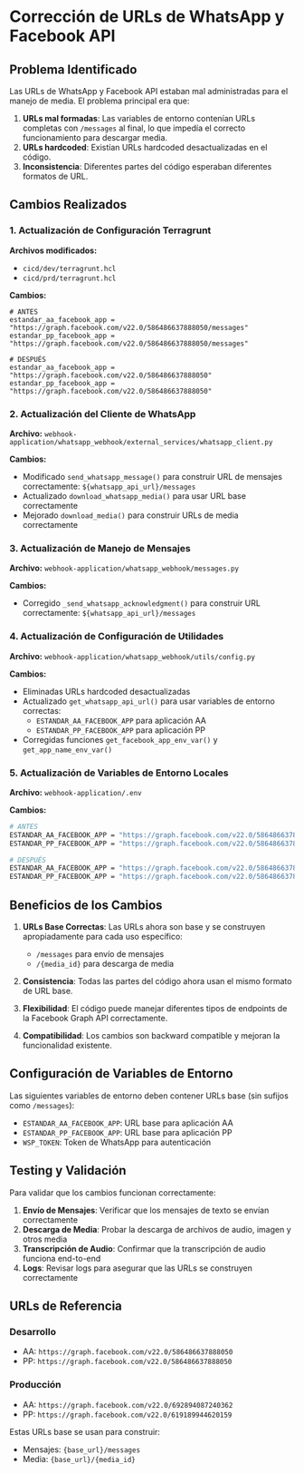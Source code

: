 # Corrección de URLs de WhatsApp y Facebook API

## Problema Identificado

Las URLs de WhatsApp y Facebook API estaban mal administradas para el manejo de media. El problema principal era que:

1. **URLs mal formadas**: Las variables de entorno contenían URLs completas con `/messages` al final, lo que impedía el correcto funcionamiento para descargar media.
2. **URLs hardcoded**: Existían URLs hardcoded desactualizadas en el código.
3. **Inconsistencia**: Diferentes partes del código esperaban diferentes formatos de URL.

## Cambios Realizados

### 1. Actualización de Configuración Terragrunt

**Archivos modificados:**
- `cicd/dev/terragrunt.hcl`
- `cicd/prd/terragrunt.hcl`

**Cambios:**
```hcl
# ANTES
estandar_aa_facebook_app = "https://graph.facebook.com/v22.0/586486637888050/messages"
estandar_pp_facebook_app = "https://graph.facebook.com/v22.0/586486637888050/messages"

# DESPUÉS
estandar_aa_facebook_app = "https://graph.facebook.com/v22.0/586486637888050"
estandar_pp_facebook_app = "https://graph.facebook.com/v22.0/586486637888050"
```

### 2. Actualización del Cliente de WhatsApp

**Archivo:** `webhook-application/whatsapp_webhook/external_services/whatsapp_client.py`

**Cambios:**
- Modificado `send_whatsapp_message()` para construir URL de mensajes correctamente: `${whatsapp_api_url}/messages`
- Actualizado `download_whatsapp_media()` para usar URL base correctamente
- Mejorado `download_media()` para construir URLs de media correctamente

### 3. Actualización de Manejo de Mensajes

**Archivo:** `webhook-application/whatsapp_webhook/messages.py`

**Cambios:**
- Corregido `_send_whatsapp_acknowledgment()` para construir URL correctamente: `${whatsapp_api_url}/messages`

### 4. Actualización de Configuración de Utilidades

**Archivo:** `webhook-application/whatsapp_webhook/utils/config.py`

**Cambios:**
- Eliminadas URLs hardcoded desactualizadas
- Actualizado `get_whatsapp_api_url()` para usar variables de entorno correctas:
  - `ESTANDAR_AA_FACEBOOK_APP` para aplicación AA
  - `ESTANDAR_PP_FACEBOOK_APP` para aplicación PP
- Corregidas funciones `get_facebook_app_env_var()` y `get_app_name_env_var()`

### 5. Actualización de Variables de Entorno Locales

**Archivo:** `webhook-application/.env`

**Cambios:**
```bash
# ANTES
ESTANDAR_AA_FACEBOOK_APP = "https://graph.facebook.com/v22.0/586486637888050/messages"
ESTANDAR_PP_FACEBOOK_APP = "https://graph.facebook.com/v22.0/586486637888050/messages"

# DESPUÉS
ESTANDAR_AA_FACEBOOK_APP = "https://graph.facebook.com/v22.0/586486637888050"
ESTANDAR_PP_FACEBOOK_APP = "https://graph.facebook.com/v22.0/586486637888050"
```

## Beneficios de los Cambios

1. **URLs Base Correctas**: Las URLs ahora son base y se construyen apropiadamente para cada uso específico:
   - `/messages` para envío de mensajes
   - `/{media_id}` para descarga de media

2. **Consistencia**: Todas las partes del código ahora usan el mismo formato de URL base.

3. **Flexibilidad**: El código puede manejar diferentes tipos de endpoints de la Facebook Graph API correctamente.

4. **Compatibilidad**: Los cambios son backward compatible y mejoran la funcionalidad existente.

## Configuración de Variables de Entorno

Las siguientes variables de entorno deben contener URLs base (sin sufijos como `/messages`):

- `ESTANDAR_AA_FACEBOOK_APP`: URL base para aplicación AA
- `ESTANDAR_PP_FACEBOOK_APP`: URL base para aplicación PP
- `WSP_TOKEN`: Token de WhatsApp para autenticación

## Testing y Validación

Para validar que los cambios funcionan correctamente:

1. **Envío de Mensajes**: Verificar que los mensajes de texto se envían correctamente
2. **Descarga de Media**: Probar la descarga de archivos de audio, imagen y otros media
3. **Transcripción de Audio**: Confirmar que la transcripción de audio funciona end-to-end
4. **Logs**: Revisar logs para asegurar que las URLs se construyen correctamente

## URLs de Referencia

### Desarrollo
- AA: `https://graph.facebook.com/v22.0/586486637888050`
- PP: `https://graph.facebook.com/v22.0/586486637888050`

### Producción
- AA: `https://graph.facebook.com/v22.0/692894087240362`
- PP: `https://graph.facebook.com/v22.0/619189944620159`

Estas URLs base se usan para construir:
- Mensajes: `{base_url}/messages`
- Media: `{base_url}/{media_id}`
